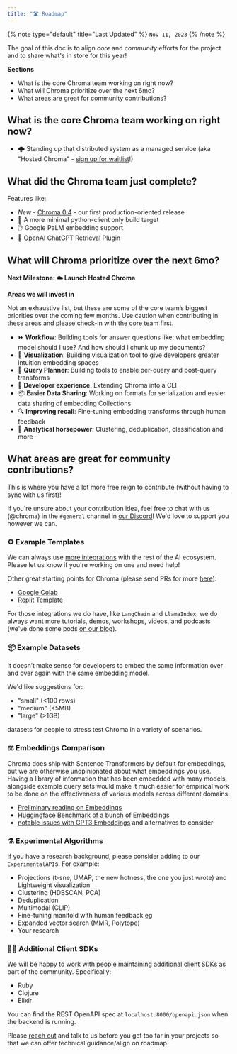 ```yaml
---
title: "🛣️ Roadmap"
---
```


{% note type="default" title="Last Updated" %}
`Nov 11, 2023`
{% /note %}

The goal of this doc is to align *core* and *community* efforts for the project and to share what's in store for this year!

**Sections**
- What is the core Chroma team working on right now?
- What will Chroma prioritize over the next 6mo?
- What areas are great for community contributions?

## What is the core Chroma team working on right now?

- 🌩️ Standing up that distributed system as a managed service (aka "Hosted Chroma" - [sign up for waitlist](https://airtable.com/shrOAiDUtS2ILy5vZ)!)

## What did the Chroma team just complete?

Features like:
- *New* - [Chroma 0.4](https://www.trychroma.com/blog/chroma_0.4.0) - our first production-oriented release
- 🐍 A more minimal python-client only build target
- ✋ Google PaLM embedding support
- 🎣 OpenAI ChatGPT Retrieval Plugin

## What will Chroma prioritize over the next 6mo?

**Next Milestone: ☁️ Launch Hosted Chroma**

**Areas we will invest in**

Not an exhaustive list, but these are some of the core team’s biggest priorities over the coming few months. Use caution when contributing in these areas and please check-in with the core team first.

- ⏩ **Workflow**: Building tools for answer questions like: what embedding model should I use? And how should I chunk up my documents?
- 🌌 **Visualization**: Building visualization tool to give developers greater intuition embedding spaces
- 🔀 **Query Planner**: Building tools to enable per-query and post-query transforms
- 🔧 **Developer experience**: Extending Chroma into a CLI
- 📦 **Easier Data Sharing**: Working on formats for serialization and easier data sharing of embedding Collections
- 🔍 **Improving recall**: Fine-tuning embedding transforms through human feedback
- 🧠 **Analytical horsepower**: Clustering, deduplication, classification and more

## What areas are great for community contributions?

This is where you have a lot more free reign to contribute (without having to sync with us first)!

If you're unsure about your contribution idea, feel free to chat with us (@chroma) in the `#general` channel in [our Discord](https://discord.gg/rahcMUU5XV)! We'd love to support you however we can.

### ⚙️ Example Templates

We can always use [more integrations](https://docs.trychroma.com/integrations) with the rest of the AI ecosystem. Please let us know if you're working on one and need help!

Other great starting points for Chroma (please send PRs for more [here](https://github.com/chroma-core/docs/tree/swyx/addRoadmap/docs)):
- [Google Colab](https://colab.research.google.com/drive/1QEzFyqnoFxq7LUGyP1vzR4iLt9PpCDXv?usp=sharing)
- [Replit Template](https://replit.com/@swyx/BasicChromaStarter?v=1)

For those integrations we do have, like `LangChain` and `LlamaIndex`, we do always want more tutorials, demos, workshops, videos, and podcasts (we've done some pods [on our blog](https://trychroma.com/blog)).

### 📦 Example Datasets

It doesn’t make sense for developers to embed the same information over and over again with the same embedding model.

We'd like suggestions for:

- "small" (<100 rows)
- "medium" (<5MB)
- "large" (>1GB)

datasets for people to stress test Chroma in a variety of scenarios.

### ⚖️ Embeddings Comparison

Chroma does ship with Sentence Transformers by default for embeddings, but we are otherwise unopinionated about what embeddings you use. Having a library of information that has been embedded with many models, alongside example query sets would make it much easier for empirical work to be done on the effectiveness of various models across different domains.

- [Preliminary reading on Embeddings](https://towardsdatascience.com/neural-network-embeddings-explained-4d028e6f0526?gi=ee46baab0d8f)
- [Huggingface Benchmark of a bunch of Embeddings](https://huggingface.co/blog/mteb)
- [notable issues with GPT3 Embeddings](https://twitter.com/Nils_Reimers/status/1487014195568775173) and alternatives to consider

### ⚗️ Experimental Algorithms

If you have a research background, please consider adding to our `ExperimentalAPI`s. For example:

- Projections (t-sne, UMAP, the new hotness, the one you just wrote) and Lightweight visualization
- Clustering (HDBSCAN, PCA)
- Deduplication
- Multimodal (CLIP)
- Fine-tuning manifold with human feedback [eg](https://github.com/openai/openai-cookbook/blob/main/examples/Customizing_embeddings.ipynb)
- Expanded vector search (MMR, Polytope)
- Your research

### 🧑‍💻️ Additional Client SDKs

We will be happy to work with people maintaining additional client SDKs as part of the community. Specifically:

- Ruby
- Clojure
- Elixir

You can find the REST OpenAPI spec at `localhost:8000/openapi.json` when the backend is running.

Please [reach out](https://discord.gg/MMeYNTmh3x) and talk to us before you get too far in your projects so that we can offer technical guidance/align on roadmap.
